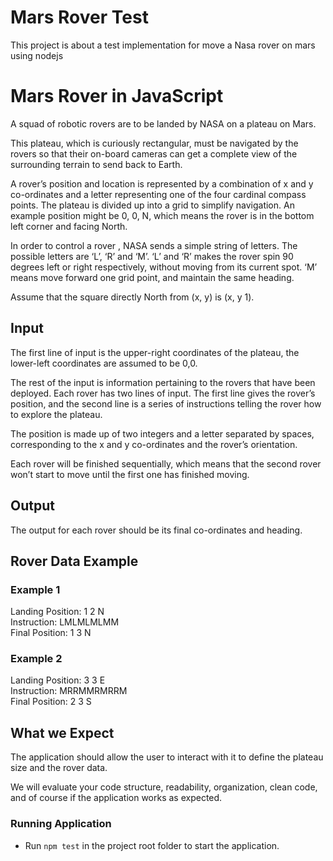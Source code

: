 # Mars Rover Test
This project is about a test implementation for move a Nasa rover on mars using nodejs


# Mars Rover in JavaScript

A squad of robotic rovers are to be landed by NASA on a plateau on Mars.

This plateau, which is curiously rectangular, must be navigated by the rovers so that their on-board cameras can get a complete view of the surrounding terrain to send back to Earth.

A rover’s position and location is represented by a combination of x and y co-ordinates and a letter representing one of the four cardinal compass points. The plateau is divided up into a grid to simplify navigation. An example position might be 0, 0, N, which means the rover is in the bottom left corner and facing North.

In order to control a rover , NASA sends a simple string of letters. The possible letters are ‘L’, ‘R’ and ‘M’. ‘L’ and ‘R’ makes the rover spin 90 degrees left or right respectively, without moving from its current spot. ‘M’ means move forward one grid point, and maintain the same heading.

Assume that the square directly North from (x, y) is (x, y 1).

## Input

The first line of input is the upper-right coordinates of the plateau, the lower-left coordinates are assumed to be 0,0.

The rest of the input is information pertaining to the rovers that have been deployed. Each rover has two lines of input. The first line gives the rover’s position, and the second line is a series of instructions telling the rover how to explore the plateau.

The position is made up of two integers and a letter separated by spaces, corresponding to the x and y co-ordinates and the rover’s orientation.

Each rover will be finished sequentially, which means that the second rover won’t start to move until the first one has finished moving.

## Output

The output for each rover should be its final co-ordinates and heading.

## Rover Data Example

### Example 1

Landing Position: 1 2 N \
Instruction: LMLMLMLMM \
Final Position: 1 3 N

### Example 2
Landing Position: 3 3 E \
Instruction: MRRMMRMRRM \
Final Position: 2 3 S

## What we Expect

The application should allow the user to interact with it to define the plateau size and the rover data.

We will evaluate your code structure, readability, organization, clean code, and of course if the application works as expected.


### Running Application
* Run `npm test` in the project root folder to start the application.